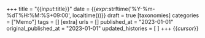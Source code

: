 +++
title = "{{_input_:title}}"
date = {{_expr_:strftime('%Y-%m-%dT%H:%M:%S+09:00', localtime())}}
draft = true
[taxonomies]
categories = ["Memo"]
tags = []
[extra]
urls = []
published_at = "2023-01-01"
original_published_at = "2023-01-01"
updated_histories = [
]
+++
{{_cursor_}}
